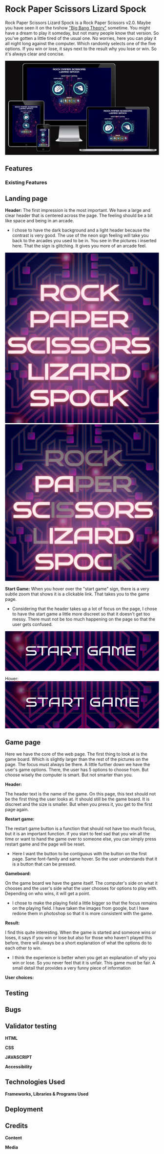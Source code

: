 # Rock Paper Scissors Lizard Spock

Rock Paper Scissors Lizard Spock is a Rock Paper Scissors v2.0. Maybe you have seen it on the tvshow ["Big Bang Theory"](https://www.imdb.com/title/tt0898266/) sometime. 
You might have a dream to play it someday, but not many people know that version. So you've gotten a little tired of the usual one. No worries, here you can play it all night long against the computer. Which randomly selects one of the five options. 
If you win or lose, it says next to the result why you lose or win. So it's always clear and concise.

![Lighthouse picture](/assets/images/images%20readme/readme_file_am_i_responsive.jpg)

## Features

### **Existing Features**

## Landing page

**Header:**
The first impression is the most important. We have a large and clear header that is centered across the page. The feeling should be a bit like space and being in an arcade.

- I chose to have the dark background and a light header because the contrast is very good. The use of the neon sign feeling will take you back to the arcades you used to be in. You see in the pictures i inserted here. That the sign is glitching. It gives you more of an arcade feel.

![header image no glitch](/assets/images/images%20readme/header.jpg)
![header image glitching](/assets/images/images%20readme/header_blinks.jpg)


**Start Game:**
When you hover over the "start game" sign, there is a very subtle zoom that shows it is a clickable link. That takes you to the game page.

- Considering that the header takes up a lot of focus on the page, I chose to have the start game a little more discreet so that it doesn't get too messy. There must not be too much happening on the page so that the user gets confused.

![start game sign](/assets/images/images%20readme/startgame.jpg)

Hover:
![start game sign hover](/assets/images/images%20readme/startgame_hover.jpg)

## Game page

Here we have the core of the web page. The first thing to look at is the game board. Which is slightly larger than the rest of the pictures on the page. The focus must always be there. A little further down we have the user's game options. There, the user has 5 options to choose from. But choose wisely the computer is smart. But not smarter than you. 

**Header:**

The header text is the name of the game. On this page, this text should not be the first thing the user looks at. It should still be the game board. It is discreet and the size is smaller. But when you press it, you get to the first page again.

**Restart game:**

The restart game button is a function that should not have too much focus, but it is an important function. If you start to feel sad that you win all the time or want to hand the game over to someone else, you can simply press restart game and the page will be reset.

- Here I want the button to be contiguous with the button on the first page. Same font-family and same hover. So the user understands that it is a button that can be pressed.

**Gameboard:**

On the game board we have the game itself. The computer's side on what it chooses and the user's side what the user chooses for options to play with. Depending on who wins, it will get a point.

- I chose to make the playing field a little bigger so that the focus remains on the playing field.
I have taken the images from google, but I have redone them in photoshop so that it is more consistent with the game.

**Result:**

I find this quite interesting. When the game is started and someone wins or loses, it says if you win or lose but also for those who haven't played this before, there will always be a short explanation of what the options do to each other to win.

- I think the experience is better when you get an explanation of why you win or lose. So you never feel that it is unfair. This game must be fair. A small detail that provides a very funny piece of information

**User choices:**

## Testing

## Bugs

## Validator testing

**HTML**

**CSS**

**JAVASCRIPT**

**Accessibility**

## Technologies Used
**Frameworks, Libraries & Programs Used**

## Deployment

## Credits

**Content**


**Media**

